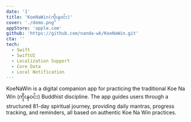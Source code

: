 ```yaml
---
date: '1'
title: 'KoeNaWin(ကိုးနဝင်း)'
cover: './demo.png'
appStore: 'apple.com'
github: 'https://github.com/nanda-wk/KoeNaWin.git'
cta: ''
tech:
  - Swift
  - SwiftUI
  - Localization Support
  - Core Data
  - Local Notification
---
```


KoeNaWin is a digital companion app for practicing the traditional Koe Na Win (ကိုးနဝင်း) Buddhist discipline. The app guides users through a structured 81-day spiritual journey, providing daily mantras, progress tracking, and reminders, all based on authentic Koe Na Win practices.
